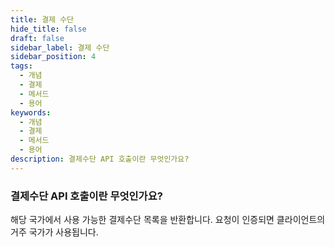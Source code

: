 ```yaml
---
title: 결제 수단
hide_title: false
draft: false
sidebar_label: 결제 수단
sidebar_position: 4
tags:
  - 개념
  - 결제
  - 메서드
  - 용어
keywords:
  - 개념
  - 결제
  - 메서드
  - 용어
description: 결제수단 API 호출이란 무엇인가요?
---
```


### 결제수단 API 호출이란 무엇인가요?

해당 국가에서 사용 가능한 결제수단 목록을 반환합니다. 요청이 인증되면 클라이언트의 거주 국가가 사용됩니다.
